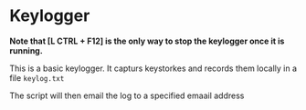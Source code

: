 # Keylogger

**Note that [L CTRL + F12] is the only way to stop the keylogger once it is running.**

This is a basic keylogger. It capturs keystorkes and records them locally in a file ```keylog.txt```

The script will then email the log to a specified emaail address
